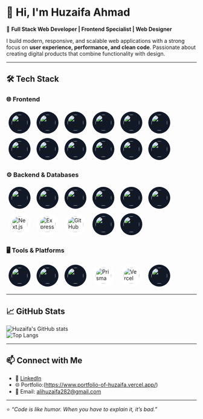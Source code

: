 # 👋 Hi, I'm Huzaifa Ahmad  

🚀 **Full Stack Web Developer | Frontend Specialist | Web Designer**  

I build modern, responsive, and scalable web applications with a strong focus on **user experience, performance, and clean code**. Passionate about creating digital products that combine functionality with design.  

---

## 🛠️ Tech Stack

### 🌐 Frontend
<p align="left">
  <!-- Devicon -->
  <img alt="HTML5"       src="https://cdn.jsdelivr.net/gh/devicons/devicon/icons/html5/html5-original.svg" width="42" style="margin:6px;padding:8px;border-radius:50%;background:#111827;">
  <img alt="React"       src="https://cdn.jsdelivr.net/gh/devicons/devicon/icons/react/react-original.svg" width="42" style="margin:6px;padding:8px;border-radius:50%;background:#111827;">
  <img alt="MongoDB"     src="https://cdn.jsdelivr.net/gh/devicons/devicon/icons/mongodb/mongodb-original.svg" width="42" style="margin:6px;padding:8px;border-radius:50%;background:#111827;">
  <img alt="Figma"       src="https://cdn.jsdelivr.net/gh/devicons/devicon/icons/figma/figma-original.svg" width="42" style="margin:6px;padding:8px;border-radius:50%;background:#111827;">
  <img alt="CSS3"        src="https://cdn.jsdelivr.net/gh/devicons/devicon/icons/css3/css3-original.svg" width="42" style="margin:6px;padding:8px;border-radius:50%;background:#111827;">
  <img alt="JavaScript"  src="https://cdn.jsdelivr.net/gh/devicons/devicon/icons/javascript/javascript-original.svg" width="42" style="margin:6px;padding:8px;border-radius:50%;background:#111827;">
  <!-- Tailwind: correct slug -->
  <img alt="Tailwind CSS"src="https://cdn.jsdelivr.net/gh/devicons/devicon/icons/tailwindcss/tailwindcss-original.svg" width="42" style="margin:6px;padding:8px;border-radius:50%;background:#111827;">
  <img alt="Photoshop"   src="https://cdn.jsdelivr.net/gh/devicons/devicon/icons/photoshop/photoshop-plain.svg" width="42" style="margin:6px;padding:8px;border-radius:50%;background:#111827;">
  <img alt="Illustrator" src="https://cdn.jsdelivr.net/gh/devicons/devicon/icons/illustrator/illustrator-plain.svg" width="42" style="margin:6px;padding:8px;border-radius:50%;background:#111827;">
  <img alt="PostgreSQL"  src="https://cdn.jsdelivr.net/gh/devicons/devicon/icons/postgresql/postgresql-original.svg" width="42" style="margin:6px;padding:8px;border-radius:50%;background:#111827;">
  <img alt="WordPress"   src="https://cdn.jsdelivr.net/gh/devicons/devicon/icons/wordpress/wordpress-plain.svg" width="42" style="margin:6px;padding:8px;border-radius:50%;background:#111827;">
  <img alt="MySQL"       src="https://cdn.jsdelivr.net/gh/devicons/devicon/icons/mysql/mysql-original.svg" width="42" style="margin:6px;padding:8px;border-radius:50%;background:#111827;">
</p>

### ⚙️ Backend & Databases
<p align="left">
  <img alt="C"           src="https://cdn.jsdelivr.net/gh/devicons/devicon/icons/c/c-original.svg" width="42" style="margin:6px;padding:8px;border-radius:50%;background:#111827;">
  <img alt="Firebase"    src="https://cdn.jsdelivr.net/gh/devicons/devicon/icons/firebase/firebase-plain.svg" width="42" style="margin:6px;padding:8px;border-radius:50%;background:#111827;">
  <img alt="TypeScript"  src="https://cdn.jsdelivr.net/gh/devicons/devicon/icons/typescript/typescript-original.svg" width="42" style="margin:6px;padding:8px;border-radius:50%;background:#111827;">
  <img alt="Node.js"     src="https://cdn.jsdelivr.net/gh/devicons/devicon/icons/nodejs/nodejs-original.svg" width="42" style="margin:6px;padding:8px;border-radius:50%;background:#111827;">
  <!-- Supabase (Simple Icons) -->
  <img alt="Supabase"    src="https://cdn.simpleicons.org/supabase" width="42" style="margin:6px;padding:8px;border-radius:50%;background:#111827;">
  <!-- Framer / Motion (Simple Icons) -->
  <img alt="Framer Motion" src="https://cdn.simpleicons.org/framer" width="42" style="margin:6px;padding:8px;border-radius:50%;background:#111827;">
  <!-- Dark logos on white pills for contrast -->
  <img alt="Next.js"     src="https://cdn.simpleicons.org/nextdotjs" width="42" style="margin:6px;padding:8px;border-radius:50%;background:#ffffff;">
  <img alt="Express"     src="https://cdn.simpleicons.org/express"   width="42" style="margin:6px;padding:8px;border-radius:50%;background:#ffffff;">
  <img alt="GitHub"      src="https://cdn.jsdelivr.net/gh/devicons/devicon/icons/github/github-original.svg" width="42" style="margin:6px;padding:8px;border-radius:50%;background:#ffffff;">
  <img alt="Canva"       src="https://cdn.jsdelivr.net/gh/devicons/devicon/icons/canva/canva-original.svg" width="42" style="margin:6px;padding:8px;border-radius:50%;background:#111827;">
  <!-- Microsoft Office (Simple Icons) -->
  <img alt="Microsoft Office" src="https://cdn.simpleicons.org/microsoftoffice" width="42" style="margin:6px;padding:8px;border-radius:50%;background:#111827;">
</p>

### 🖥️ Tools & Platforms
<p align="left">
  <img alt="Linux"       src="https://cdn.jsdelivr.net/gh/devicons/devicon/icons/linux/linux-original.svg" width="42" style="margin:6px;padding:8px;border-radius:50%;background:#111827;">
  <img alt="Shopify"     src="https://cdn.jsdelivr.net/gh/devicons/devicon/icons/shopify/shopify-original.svg" width="42" style="margin:6px;padding:8px;border-radius:50%;background:#111827;">
  <img alt="C#"          src="https://cdn.jsdelivr.net/gh/devicons/devicon/icons/csharp/csharp-original.svg" width="42" style="margin:6px;padding:8px;border-radius:50%;background:#111827;">
  <!-- Prisma (Simple Icons) -->
  <img alt="Prisma"      src="https://cdn.simpleicons.org/prisma" width="42" style="margin:6px;padding:8px;border-radius:50%;background:#ffffff;">
  <img alt="Vercel"      src="https://cdn.simpleicons.org/vercel" width="42" style="margin:6px;padding:8px;border-radius:50%;background:#ffffff;">
  <!-- OpenAI (Simple Icons) -->
  <img alt="OpenAI"      src="https://cdn.simpleicons.org/openai" width="42" style="margin:6px;padding:8px;border-radius:50%;background:#111827;">
</p>


---

## 📈 GitHub Stats  

![Huzaifa's GitHub stats](https://github-readme-stats.vercel.app/api?username=huzaifa282&show_icons=true&theme=radical)  
![Top Langs](https://github-readme-stats.vercel.app/api/top-langs/?username=huzaifa282&layout=compact&theme=radical)  

---

## 📫 Connect with Me  
- 💼 [LinkedIn](https://www.linkedin.com/in/huzaifa282/)  
- 🌐 Portfolio:(https://www.portfolio-of-huzaifa.vercel.app/)
- 📧 Email: alihuzaifa282@gmail.com 

---
⭐️ *“Code is like humor. When you have to explain it, it’s bad.”*  
